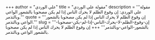 +++
author = "علي الوردي"
title = "مقولة علي الوردي"
description = '''مقولة علي الوردي: إن وقوع الظلم لا يحرك الناس إذا لم يكن مصحوبا بالشعور الواعي وبالتذمر.'''
quote = '''إن وقوع الظلم لا يحرك الناس إذا لم يكن مصحوبا بالشعور الواعي وبالتذمر.'''
slug = '''إن-وقوع-الظلم-لا-يحرك-الناس-إذا-لم-يكن-مصحوبا-بالشعور-الواعي-وبالتذمر'''
+++
إن وقوع الظلم لا يحرك الناس إذا لم يكن مصحوبا بالشعور الواعي وبالتذمر.
